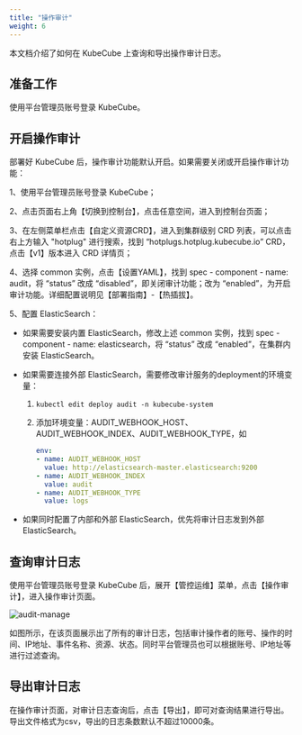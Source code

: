 ```yaml
---
title: "操作审计"
weight: 6
---
```


本文档介绍了如何在 KubeCube 上查询和导出操作审计日志。

## 准备工作

使用平台管理员账号登录 KubeCube。

## 开启操作审计

部署好 KubeCube 后，操作审计功能默认开启。如果需要关闭或开启操作审计功能：

1、使用平台管理员账号登录 KubeCube；

2、点击页面右上角【切换到控制台】，点击任意空间，进入到控制台页面；

3、在左侧菜单栏点击【自定义资源CRD】，进入到集群级别 CRD 列表，可以点击右上方输入 "hotplug" 进行搜索，找到 “hotplugs.hotplug.kubecube.io” CRD，点击【v1】版本进入 CRD 详情页；

4、选择 common 实例，点击【设置YAML】，找到 spec - component - name: audit，将 “status” 改成 “disabled”，即关闭审计功能；改为 “enabled”，为开启审计功能。详细配置说明见【部署指南】-【热插拔】。

5、配置 ElasticSearch：

- 如果需要安装内置 ElasticSearch，修改上述 common 实例，找到 spec - component - name:  elasticsearch，将 “status” 改成 “enabled”，在集群内安装 ElasticSearch。

- 如果需要连接外部 ElasticSearch，需要修改审计服务的deployment的环境变量：

  1. `kubectl edit deploy audit -n kubecube-system`

  2. 添加环境变量：AUDIT_WEBHOOK_HOST、AUDIT_WEBHOOK_INDEX、AUDIT_WEBHOOK_TYPE，如

     ```yaml
     env:
     - name: AUDIT_WEBHOOK_HOST
       value: http://elasticsearch-master.elasticsearch:9200
     - name: AUDIT_WEBHOOK_INDEX
       value: audit
     - name: AUDIT_WEBHOOK_TYPE
       value: logs
     ```

- 如果同时配置了内部和外部 ElasticSearch，优先将审计日志发到外部 ElasticSearch。

## 查询审计日志

使用平台管理员账号登录 KubeCube 后，展开【管控运维】菜单，点击【操作审计】，进入操作审计页面。

![audit-manage](/imgs/user-guide/administration/audit/audit-manage.png)

如图所示，在该页面展示出了所有的审计日志，包括审计操作者的账号、操作的时间、IP地址、事件名称、资源、状态。同时平台管理员也可以根据账号、IP地址等进行过滤查询。

## 导出审计日志

在操作审计页面，对审计日志查询后，点击【导出】，即可对查询结果进行导出。导出文件格式为csv，导出的日志条数默认不超过10000条。